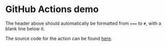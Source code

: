 # GitHub Actions demo

The header above should automatically be formatted from `===` to `#`, with a blank line below it.

The source code for the action can be found [here](.github/workflows/format-code.yaml).
